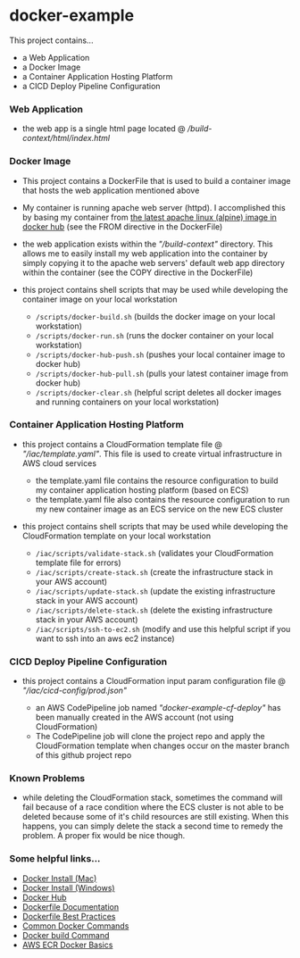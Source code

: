 # docker-example
This project contains...
- a Web Application
- a Docker Image
- a Container Application Hosting Platform 
- a CICD Deploy Pipeline Configuration

### Web Application

- the web app is a single html page located @ */build-context/html/index.html*

### Docker Image

- This project contains a DockerFile that is used to build a container image that hosts the web application mentioned above
- My container is running apache web server (httpd). I accomplished this by basing my container from [the latest apache linux (alpine) image in docker hub](https://hub.docker.com/_/httpd) (see the FROM directive in the DockerFile)
- the web application exists within the *"/build-context"* directory. This allows me to easily install my web application into the container by simply copying it to the apache web servers' default web app directory 
 within the container (see the COPY directive in the DockerFile)
- this project contains shell scripts that may be used while developing the container image on your local workstation 
 
    - `/scripts/docker-build.sh` (builds the docker image on your local workstation)
    - `/scripts/docker-run.sh` (runs the docker container on your local workstation)
    - `/scripts/docker-hub-push.sh` (pushes your local container image to docker hub)
    - `/scripts/docker-hub-pull.sh` (pulls your latest container image from docker hub)
    - `/scripts/docker-clear.sh` (helpful script deletes all docker images and running containers on your local workstation)
 
### Container Application Hosting Platform

- this project contains a CloudFormation template file @ *"/iac/template.yaml"*. This file is used to create virtual infrastructure
 in AWS cloud services

    - the template.yaml file contains the resource configuration to build my container application hosting platform (based on ECS)  
    - the template.yaml file also contains the resource configuration to run my new container image as an ECS service on the new ECS cluster
    
- this project contains shell scripts that may be used while developing the CloudFormation template on your local workstation 
 
    - `/iac/scripts/validate-stack.sh` (validates your CloudFormation template file for errors)
    - `/iac/scripts/create-stack.sh` (create the infrastructure stack in your AWS account)
    - `/iac/scripts/update-stack.sh` (update the existing infrastructure stack in your AWS account)
    - `/iac/scripts/delete-stack.sh` (delete the existing infrastructure stack in your AWS account)
    - `/iac/scripts/ssh-to-ec2.sh` (modify and use this helpful script if you want to ssh into an aws ec2 instance)
    
### CICD Deploy Pipeline Configuration

- this project contains a CloudFormation input param configuration file @ *"/iac/cicd-config/prod.json"*

    - an AWS CodePipeline job named *"docker-example-cf-deploy"* has been manually created in the AWS account (not using CloudFormation)
    - The CodePipeline job will clone the project repo and apply the CloudFormation template when 
    changes occur on the master branch of this github project repo

### Known Problems

- while deleting the CloudFormation stack, sometimes the command will fail because of a race condition where the ECS cluster is
not able to be deleted because some of it's child resources are still existing. When this happens, you can simply delete 
the stack a second time to remedy the problem. A proper fix would be nice though. 
    
 
### Some helpful links...
- [Docker Install (Mac)](https://docs.docker.com/docker-for-mac/install/)
- [Docker Install (Windows)](https://docs.docker.com/docker-for-windows/install/)
- [Docker Hub](https://hub.docker.com)
- [Dockerfile Documentation](https://docs.docker.com/engine/reference/builder/)
- [Dockerfile Best Practices](https://docs.docker.com/develop/develop-images/dockerfile_best-practices/)
- [Common Docker Commands](https://www.edureka.co/blog/docker-commands/)
- [Docker build Command](https://docs.docker.com/engine/reference/commandline/build/)
- [AWS ECR Docker Basics](https://docs.aws.amazon.com/AmazonECR/latest/userguide/docker-basics.html)

